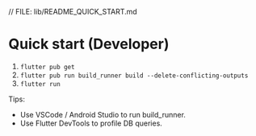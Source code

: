 // FILE: lib/README_QUICK_START.md
# Quick start (Developer)

1. `flutter pub get`
2. `flutter pub run build_runner build --delete-conflicting-outputs`
3. `flutter run`

Tips:
- Use VSCode / Android Studio to run build_runner.
- Use Flutter DevTools to profile DB queries.


